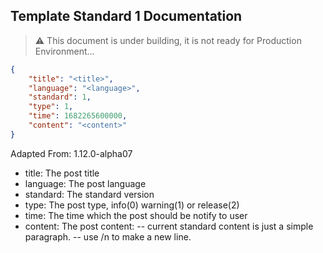 ## Template Standard 1 Documentation

> ⚠️ This document is under building, it is not ready for Production Environment...

```json
{
    "title": "<title>",
    "language": "<language>",
    "standard": 1,
    "type": 1,
    "time": 1682265600000,
    "content": "<content>"
}
```

Adapted From: 1.12.0-alpha07

- title: The post title
- language: The post language
- standard: The standard version
- type: The post type, info(0) warning(1) or release(2)
- time: The time which the post should be notify to user
- content: The post content:
-- current standard content is just a simple paragraph.
-- use /n to make a new line.

